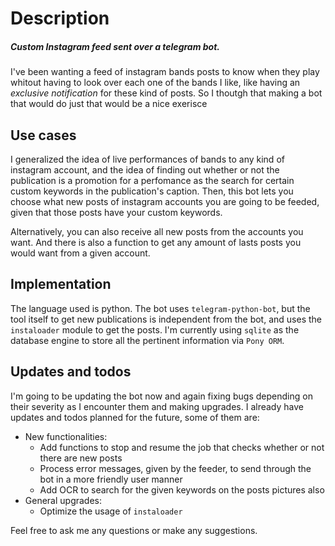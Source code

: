 # Description
##### Custom Instagram feed sent over a telegram bot.

I've been wanting a feed of instagram bands posts to know when they play whitout having to look over each one of the bands I like, like having an _exclusive notification_ for these kind of posts. So I thoutgh that making a bot that would do just that would be a nice exerisce


## Use cases
I generalized the idea of live performances of bands to any kind of instagram account, and the idea of finding out whether or not the publication is a promotion for a perfomance as the search for certain custom keywords in the publication's caption. Then, this bot lets you choose what new posts of instagram accounts you are going to be feeded, given that those posts have your custom keywords.

Alternatively, you can also receive all new posts from the accounts you want. And there is also a function to get any amount of lasts posts you would want from a given account.


## Implementation
The language used is python. The bot uses `telegram-python-bot`, but the tool itself to get new publications is independent from the bot, and uses the `instaloader` module to get the posts. I'm currently using `sqlite` as the database engine to store all the pertinent information via `Pony ORM`.

## Updates and todos
I'm going to be updating the bot now and again fixing bugs depending on their severity as I encounter them and making upgrades. I already have updates and todos planned for the future, some of them are:
- New functionalities:
  - Add functions to stop and resume the job that checks whether or not there are new posts
  - Process error messages, given by the feeder, to send through the bot in a more friendly user manner
  - Add OCR to search for the given keywords on the posts pictures also
- General upgrades:
  - Optimize the usage of `instaloader`


Feel free to ask me any questions or make any suggestions.
